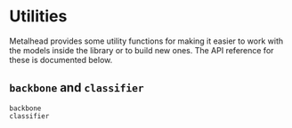 # Utilities

Metalhead provides some utility functions for making it easier to work with the models inside the library or to build new ones. The API reference for these is documented below.

## `backbone` and `classifier`

```@docs
backbone
classifier
```